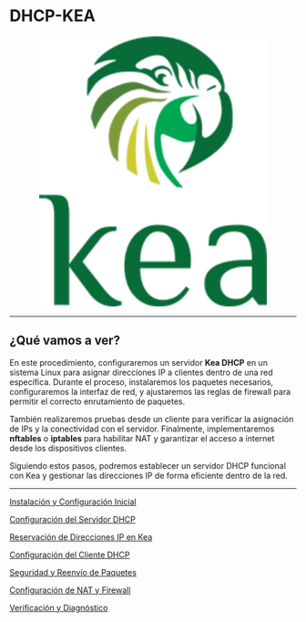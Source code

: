 # DHCP-KEA

<p align="center">
  <img src="img/kea-logo-200.png" alt="img" width="400px">
</p>

***
## ¿Qué vamos a ver?

En este procedimiento, configuraremos un servidor **Kea DHCP** en un sistema Linux para asignar direcciones IP a clientes dentro de una red específica. Durante el proceso, instalaremos los paquetes necesarios, configuraremos la interfaz de red, y ajustaremos las reglas de firewall para permitir el correcto enrutamiento de paquetes.  

También realizaremos pruebas desde un cliente para verificar la asignación de IPs y la conectividad con el servidor. Finalmente, implementaremos **nftables** o **iptables** para habilitar NAT y garantizar el acceso a internet desde los dispositivos clientes.  

Siguiendo estos pasos, podremos establecer un servidor DHCP funcional con Kea y gestionar las direcciones IP de forma eficiente dentro de la red.
***

[Instalación y Configuración Inicial](1.md)

[Configuración del Servidor DHCP](2.md)

[Reservación de Direcciones IP en Kea](3.md)

[Configuración del Cliente DHCP](4.md)

[Seguridad y Reenvío de Paquetes](5.md)

[Configuración de NAT y Firewall](6.md)

[Verificación y Diagnóstico](7.md)
